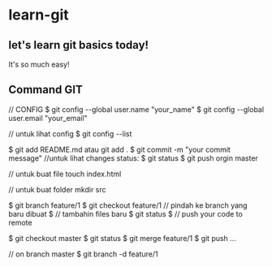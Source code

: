 # learn-git
## let's learn git basics today!
It's so much easy!


## Command GIT

// CONFIG
$ git config --global user.name "your_name"
$ git config --global user.email "your_email"

// untuk lihat config
$ git config --list

$ git add README.md atau git add .
$ git commit -m "your commit message"
//untuk lihat changes status:
$ git status
$ git push orgin master

// untuk buat file
touch index.html

// untuk buat folder
mkdir src


$ git branch feature/1
$ git checkout feature/1 // pindah ke branch yang baru dibuat
$ // tambahin files baru
$ git status
$ // push your code to remote

$ git checkout master
$ git status
$ git merge feature/1
$ git push ...

// on branch master
$ git branch -d feature/1